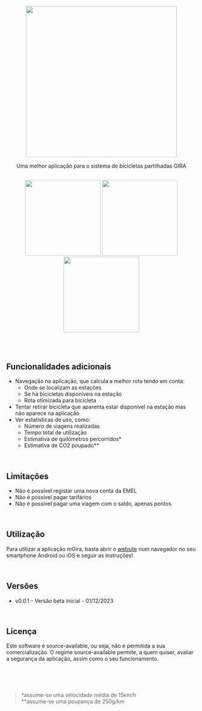 <p align="middle"> <img src="https://afonsosousah.eu.org/assets/images/mGira_big.png" width="400"/> </p>

<p align="middle">
Uma melhor aplicação para o sistema de bicicletas partilhadas GIRA 
</p>

## 
<p align="middle">
	<img src="https://afonsosousah.eu.org/assets/images/screenshot_landing.png" width="200"/>
	<img src="https://afonsosousah.eu.org/assets/images/screenshot_stations.png" width="200"/>
	<img src="https://afonsosousah.eu.org/assets/images/screenshot_routing.png?" width="200"/>
</p>

<br>
<br>

## Funcionalidades adicionais
 - Navegação na aplicação, que calcula a melhor rota tendo em conta:
	 -  Onde se localizam as estações
	 - Se há bicicletas disponíveis na estação
	 - Rota otimizada para bicicleta
- Tentar retirar bicicleta que aparenta estar disponível na estação mas não aparece na aplicação
- Ver estatísticas de uso, como:
	- Número de viagens realizadas
	- Tempo total de utilização
	- Estimativa de quilómetros percorridos*
	- Estimativa de CO2 poupado**

<br>

## Limitações
- Não é possível registar uma nova conta da EMEL
- Não é possível pagar tarifários
- Não é possível pagar uma viagem com o saldo, apenas pontos

<br>

## Utilização

Para utilizar a aplicação mGira, basta abrir o [website](https://mgira.pt/) num navegador no seu smartphone Android ou iOS e seguir as instruções!

<br>

## Versões

 - v0.0.1 - Versão beta inicial - 01/12/2023

<br>

## Licença

Este software é source-available, ou seja, não é permitida a sua comercialização. O regime source-available permite, a quem quiser, avaliar a segurança da aplicação, assim como o seu funcionamento.

<br>
<br>
<br>

> *assume-se uma velocidade média de 15km/h<br>**assume-se uma poupança de 250g/km
